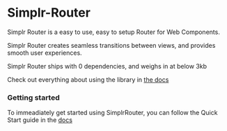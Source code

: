 # Simplr-Router

Simplr Router is a easy to use, easy to setup Router for Web Components.

Simplr Router creates seamless transitions between views, and provides smooth user experiences.

Simplr Router ships with 0 dependencies, and weighs in at below 3kb

Check out everything about using the library in [the docs]()

### Getting started

To immeadiately get started using SimplrRouter, you can follow the Quick Start guide in the [docs]()
